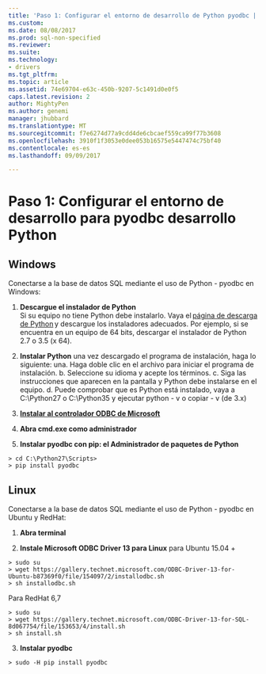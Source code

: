 ```yaml
---
title: 'Paso 1: Configurar el entorno de desarrollo de Python pyodbc | Documentos de Microsoft'
ms.custom: 
ms.date: 08/08/2017
ms.prod: sql-non-specified
ms.reviewer: 
ms.suite: 
ms.technology:
- drivers
ms.tgt_pltfrm: 
ms.topic: article
ms.assetid: 74e69704-e63c-450b-9207-5c1491d0e0f5
caps.latest.revision: 2
author: MightyPen
ms.author: genemi
manager: jhubbard
ms.translationtype: MT
ms.sourcegitcommit: f7e6274d77a9cdd4de6cbcaef559ca99f77b3608
ms.openlocfilehash: 3910f1f3053e0dee053b16575e5447474c75bf40
ms.contentlocale: es-es
ms.lasthandoff: 09/09/2017

---
```

# <a name="step-1-configure-development-environment-for-pyodbc-python-development"></a>Paso 1: Configurar el entorno de desarrollo para pyodbc desarrollo Python

## <a name="windows"></a>Windows  
Conectarse a la base de datos SQL mediante el uso de Python - pyodbc en Windows:
  
1. **Descargue el instalador de Python**  
  Si su equipo no tiene Python debe instalarlo. Vaya el [página de descarga de Python](https://www.python.org/downloads/windows/) y descargue los instaladores adecuados. Por ejemplo, si se encuentra en un equipo de 64 bits, descargar el instalador de Python 2.7 o 3.5 (x 64).  
  
2. **Instalar Python** una vez descargado el programa de instalación, haga lo siguiente: una. Haga doble clic en el archivo para iniciar el programa de instalación. b. Seleccione su idioma y acepte los términos. c. Siga las instrucciones que aparecen en la pantalla y Python debe instalarse en el equipo. d. Puede comprobar que es Python está instalado, vaya a C:\Python27 o C:\Python35 y ejecutar python - v o copiar - v (de 3.x) 
      
3. [**Instalar al controlador ODBC de Microsoft**](../../sql-connection-libraries.md#anchor-20-drivers-relational-access)
  
4. **Abra cmd.exe como administrador**     

5. **Instalar pyodbc con pip: el Administrador de paquetes de Python**
```  
> cd C:\Python27\Scripts>  
> pip install pyodbc  
```  

  
## <a name="linux"></a>Linux 
Conectarse a la base de datos SQL mediante el uso de Python - pyodbc en Ubuntu y RedHat:
  
1. **Abra terminal**  

2. **Instale Microsoft ODBC Driver 13 para Linux** para Ubuntu 15.04 + 
``` 
> sudo su  
> wget https://gallery.technet.microsoft.com/ODBC-Driver-13-for-Ubuntu-b87369f0/file/154097/2/installodbc.sh  
> sh installodbc.sh  
```   

  Para RedHat 6,7 
``` 
> sudo su 
> wget https://gallery.technet.microsoft.com/ODBC-Driver-13-for-SQL-8d067754/file/153653/4/install.sh 
> sh install.sh 
```  
  
3.  **Instalar pyodbc**  
```  
> sudo -H pip install pyodbc
```

